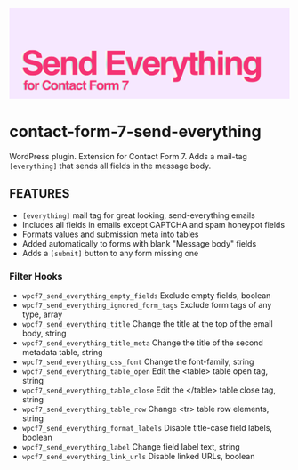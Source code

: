 ![Contact Form 7 - Send Everything](assets/banner-1544x500.jpg)

# contact-form-7-send-everything

WordPress plugin. Extension for Contact Form 7. Adds a mail-tag <code>[everything]</code> that sends all fields in the message body.

## FEATURES

- `[everything]` mail tag for great looking, send-everything emails
 - Includes all fields in emails except CAPTCHA and spam honeypot fields
 - Formats values and submission meta into tables
 - Added automatically to forms with blank "Message body" fields
- Adds a `[submit]` button to any form missing one

### Filter Hooks

* `wpcf7_send_everything_empty_fields` Exclude empty fields, boolean
* `wpcf7_send_everything_ignored_form_tags` Exclude form tags of any type, array
* `wpcf7_send_everything_title` Change the title at the top of the email body, string
* `wpcf7_send_everything_title_meta` Change the title of the second metadata table, string
* `wpcf7_send_everything_css_font` Change the font-family, string
* `wpcf7_send_everything_table_open` Edit the \<table> table open tag, string
* `wpcf7_send_everything_table_close` Edit the \</table> table close tag, string
* `wpcf7_send_everything_table_row` Change \<tr> table row elements, string
* `wpcf7_send_everything_format_labels` Disable title-case field labels, boolean
* `wpcf7_send_everything_label` Change field label text, string
* `wpcf7_send_everything_link_urls` Disable linked URLs, boolean